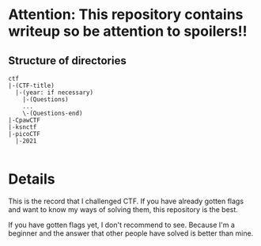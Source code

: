 # Attention: This repository contains writeup so be attention to spoilers!!
## Structure of directories
```
ctf
|-(CTF-title)
  |-(year: if necessary)
    |-(Questions)
    ...
    \-(Questions-end)
|-CpawCTF
|-ksnctf
|-picoCTF
  |-2021
  

```

# Details
This is the record that I challenged CTF.
If you have already gotten flags and want to know my ways of solving them, this repository is the best.

If you have gotten flags yet, I don't recommend to see.
Because I'm a beginner and the answer that other people have solved is better than mine.
